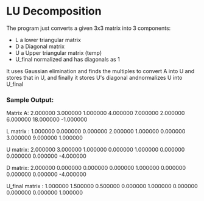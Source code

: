 # LU Decomposition

The program just converts a given 3x3 matrix into 3 components:

- L a lower triangular matrix
- D a Diagonal matrix
- U a Upper triangular matrix (temp)
- U_final normalized and has diagonals as 1

It uses Gaussian elimination and finds the multiples to convert A into U and stores that in U, and finally it stores U's diagonal andnormalizes U into U_final

### Sample Output:

Matrix A:
2.000000 3.000000 1.000000
4.000000 7.000000 2.000000
6.000000 18.000000 -1.000000

L matrix :
1.000000 0.000000 0.000000
2.000000 1.000000 0.000000
3.000000 9.000000 1.000000

U matrix:
2.000000 3.000000 1.000000
0.000000 1.000000 0.000000
0.000000 0.000000 -4.000000

D matrix:
2.000000 0.000000 0.000000
0.000000 1.000000 0.000000
0.000000 0.000000 -4.000000

U_final matrix :
1.000000 1.500000 0.500000
0.000000 1.000000 0.000000
0.000000 0.000000 1.000000
